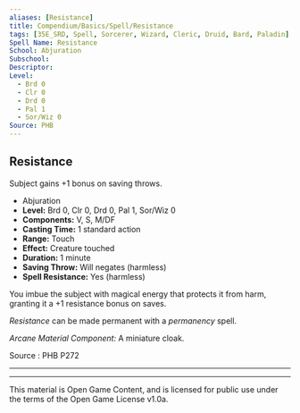 ```yaml
---
aliases: [Resistance]
title: Compendium/Basics/Spell/Resistance
tags: [35E_SRD, Spell, Sorcerer, Wizard, Cleric, Druid, Bard, Paladin]
Spell Name: Resistance
School: Abjuration
Subschool: 
Descriptor: 
Level:
  - Brd 0
  - Clr 0
  - Drd 0
  - Pal 1
  - Sor/Wiz 0
Source: PHB
---
```



## Resistance

Subject gains +1 bonus on saving throws.

*   Abjuration
*   **Level:** Brd 0, Clr 0, Drd 0, Pal 1, Sor/Wiz 0
*   **Components:** V, S, M/DF
*   **Casting Time:** 1 standard action
*   **Range:** Touch
*   **Effect:** Creature touched
*   **Duration:** 1 minute
*   **Saving Throw:** Will negates (harmless)
*   **Spell Resistance:** Yes (harmless)

<p>You imbue the subject with magical energy that protects it from harm, granting it a +1 resistance bonus on saves.</p><p><i>Resistance</i> can be made permanent with a <i>permanency</i> spell.</p><p><i>Arcane Material Component:</i> A miniature cloak.</p>

Source : PHB P272

---

---

This material is Open Game Content, and is licensed for public use under
the terms of the Open Game License v1.0a.
